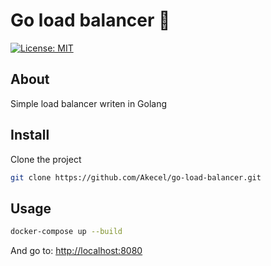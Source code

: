 # Go load balancer 🔀
[![License: MIT](https://img.shields.io/badge/License-MIT-yellow.svg)](#)

## About

Simple load balancer writen in Golang

## Install

Clone the project

```sh
git clone https://github.com/Akecel/go-load-balancer.git
```

## Usage

```sh
docker-compose up --build
```
And go to: [http://localhost:8080](http://localhost:8080)
